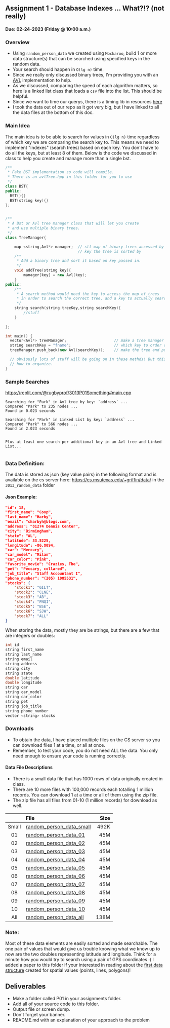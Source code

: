 ## Assignment 1 - Database Indexes ... What?!? (not really)
#### Due: 02-24-2023 (Friday @ 10:00 a.m.)

### Overview

- Using `random_person_data` we created using `Mockaroo`, build 1 or more data structure(s) that can be searched using specified keys in the random data. 
- Your search should happen in `O(lg n)` time. 
- Since we really only discussed binary trees, I'm providing you with an [AVL](avlTree.hpp) implementation to help. 
- As we discussed, comparing the speed of each algorithm matters, so here is a linked list class that loads a `csv` file into the list. This should be helpful.
- Since we want to time our querys, there is a timing lib in resources [here](../../Resources/05-Timing/Timer.hpp)
- I took the data out of our repo as it got very big, but I have linked to all the data files at the bottom of this doc.  
  

### Main Idea

The main idea is to be able to search for values in `O(lg n)` time regardless of which key we are comparing the search key to. This means we need to implement "indexes" (search trees) based on each key. You don't have to do all the keys, but at least 8 of them. Below is the code we discussed in class to help you create and manage more than a single bst. 

```cpp
/**
 * Fake BST implementation so code will compile.
 * There is an avlTree.hpp in this folder for you to use
 */
class BST{
public:
  BST(){}
  BST(string key){}
};


/**
 * A Bst or Avl tree manager class that will let you create 
 * and use multiple binary trees.
 */
class TreeManager{

    map <string,Avl*> manager;  // stl map of binary trees accessed by the 
                                // key the tree is sorted by
    /**
     * Add a binary tree and sort it based on key passed in.
     */
    void addTree(string key){
        manager[key] = new Avl(key);
    }
public:
    /**
     * A search method would need the key to access the map of trees
     * in order to search the correct tree, and a key to actually search for.
     */
    string search(string treeKey,string searchKey){
        //stuff
    }
    
};

int main() {
  vector<Avl*> treeManager;                     // make a tree manager
  string searchKey = "fname";                   // which key to order on
  treeManager.push_back(new Avl(searchKey));    // make the tree and push it on the treeManager

  // obviously lots of stuff will be going on in these methds! But this is just an idea of 
  // how to organize.
}
```

### Sample Searches


https://replit.com/@rugbyprof/3013P01Something#main.cpp

```
Searching for "Park" in Avl tree by key: `address` ...
Compared "Park" to 235 nodes ... 
Found in 0.023 seconds

Searching for "Park" in Linked List by key: `address` ...
Compared "Park" to 566 nodes ... 
Found in 2.023 seconds


Plus at least one search per additional key in an Avl tree and Linked List...


```

### Data Definition:

The data is stored as json (key value pairs) in the following format and is available on the cs server here: https://cs.msutexas.edu/~griffin/data/ in the `3013_random_data` folder


#### Json Example: 

```json
"id": 18,
"first_name": "Coop",
"last_name": "Harby",
"email": "charbyh@blogs.com",
"address": "81274 Dennis Center",
"city": "Birmingham",
"state": "AL",
"latitude": 33.5225,
"longitude": -86.8094,
"car": "Mercury",
"car_model": "Milan",
"car_color": "Pink",
"favorite_movie": "Crazies, The",
"pet": "Peccary, collared",
"job_title": "Staff Accountant I",
"phone_number": "(205) 1085531",
"stocks": {
    "stock1": "GILT",
    "stock2": "CLNE",
    "stock3": "AB",
    "stock4": "PNQI",
    "stock5": "BSE",
    "stock6": "SJW",
    "stock7": "ALL"
}
```

When storing the data, mostly they are be strings, but there are a few that are integers or doubles: 

```cpp
int id
string first_name
string last_name
string email
string address
string city
string state
double latitude
double longitude
string car
string car_model
string car_color
string pet
string job_title
string phone_number
vector <string> stocks
```


### Downloads

- To obtain the data, I have placed multiple files on the CS server so you can download files 1 at a time, or all at once.
- Remember, to test your code, you do not need ALL the data. You only need enough to ensure your code is running correctly.


#### Data File Descriptions

- There is a small data file that has 1000 rows of data originally created in class.
- There are 10 more files with 100,000 records each totalling 1 million
records. You can download 1 at a time or all of them using the zip file.
- The zip file has all files from 01-10 (1 million records) for download as well.

|       | File                                                                                                             | Size |
| :---: | :--------------------------------------------------------------------------------------------------------------- | ---: |
| Small | [random_person_data_small](https://cs.msutexas.edu/~griffin/data/3013_random_data/random_person_data_small.json) | 492K |
|  01   | [random_person_data_01](https://cs.msutexas.edu/~griffin/data/3013_random_data/random_person_data_01.json)       |  45M |
|  02   | [random_person_data_02](https://cs.msutexas.edu/~griffin/data/3013_random_data/random_person_data_02.json)       |  45M |
|  03   | [random_person_data_03](https://cs.msutexas.edu/~griffin/data/3013_random_data/random_person_data_03.json)       |  45M |
|  04   | [random_person_data_04](https://cs.msutexas.edu/~griffin/data/3013_random_data/random_person_data_04.json)       |  45M |
|  05   | [random_person_data_05](https://cs.msutexas.edu/~griffin/data/3013_random_data/random_person_data_05.json)       |  45M |
|  06   | [random_person_data_06](https://cs.msutexas.edu/~griffin/data/3013_random_data/random_person_data_06.json)       |  45M |
|  07   | [random_person_data_07](https://cs.msutexas.edu/~griffin/data/3013_random_data/random_person_data_07.json)       |  45M |
|  08   | [random_person_data_08](https://cs.msutexas.edu/~griffin/data/3013_random_data/random_person_data_08.json)       |  45M |
|  09   | [random_person_data_09](https://cs.msutexas.edu/~griffin/data/3013_random_data/random_person_data_09.json)       |  45M |
|  10   | [random_person_data_10](https://cs.msutexas.edu/~griffin/data/3013_random_data/random_person_data_10.json)       |  45M |
|  All  | [random_person_data_all](https://cs.msutexas.edu/~griffin/data/3013_random_data/random_person_data.zip)          | 138M |


### Note: 
Most of these data elements are easily sorted and made searchable. The one pair of values that would give us trouble knowing what we know up to now are the two doubles representing latitude and longitude. Think for a minute how you would try to search using a pair of GPS coordinates :) I added a paper to this folder if your interested in reading about the [first data structure](R-Tree-Guttman.pdf) created for spatial values (points, lines, polygons)!



## Deliverables

- Make a folder called P01 in your assignments folder.
- Add all of your source code to this folder. 
- Output file or screen dump.
- Don't forget your banner.
- README.md with an explanation of your approach to the problem
